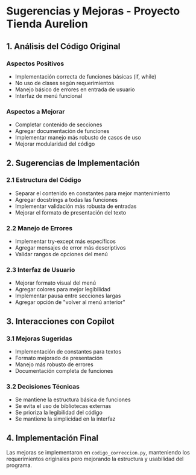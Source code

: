 # Sugerencias y Mejoras - Proyecto Tienda Aurelion

## 1. Análisis del Código Original

### Aspectos Positivos
- Implementación correcta de funciones básicas (if, while)
- No uso de clases según requerimientos
- Manejo básico de errores en entrada de usuario
- Interfaz de menú funcional

### Aspectos a Mejorar
- Completar contenido de secciones
- Agregar documentación de funciones
- Implementar manejo más robusto de casos de uso
- Mejorar modularidad del código

## 2. Sugerencias de Implementación

### 2.1 Estructura del Código
- Separar el contenido en constantes para mejor mantenimiento
- Agregar docstrings a todas las funciones
- Implementar validación más robusta de entradas
- Mejorar el formato de presentación del texto

### 2.2 Manejo de Errores
- Implementar try-except más específicos
- Agregar mensajes de error más descriptivos
- Validar rangos de opciones del menú

### 2.3 Interfaz de Usuario
- Mejorar formato visual del menú
- Agregar colores para mejor legibilidad
- Implementar pausa entre secciones largas
- Agregar opción de "volver al menú anterior"

## 3. Interacciones con Copilot

### 3.1 Mejoras Sugeridas
- Implementación de constantes para textos
- Formato mejorado de presentación
- Manejo más robusto de errores
- Documentación completa de funciones

### 3.2 Decisiones Técnicas
- Se mantiene la estructura básica de funciones
- Se evita el uso de bibliotecas externas
- Se prioriza la legibilidad del código
- Se mantiene la simplicidad en la interfaz

## 4. Implementación Final
Las mejoras se implementaron en `codigo_correccion.py`, manteniendo los requerimientos originales pero mejorando la estructura y usabilidad del programa.
